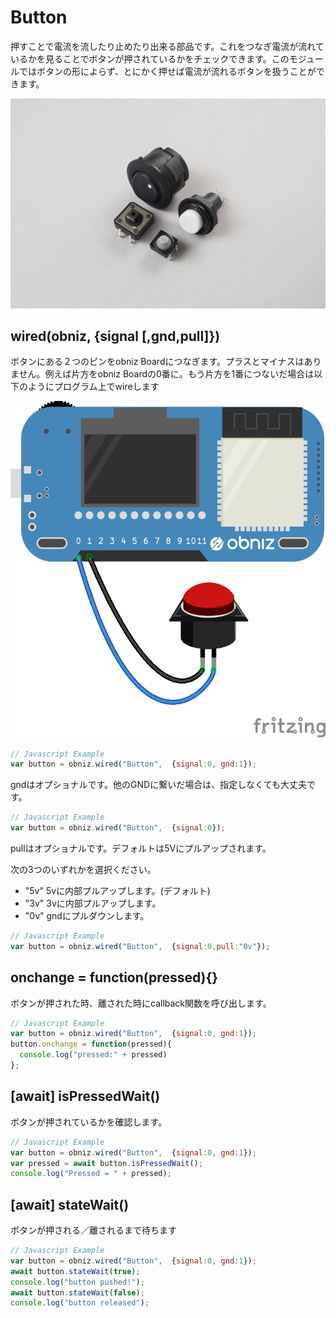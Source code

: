 # Button
押すことで電流を流したり止めたり出来る部品です。これをつなぎ電流が流れているかを見ることでボタンが押されているかをチェックできます。このモジュールではボタンの形によらず、とにかく押せば電流が流れるボタンを扱うことができます。

![](./image.jpg)

## wired(obniz, {signal [,gnd,pull]})

ボタンにある２つのピンをobniz Boardにつなぎます。プラスとマイナスはありません。例えば片方をobniz Boardの0番に。もう片方を1番につないだ場合は以下のようにプログラム上でwireします

![photo of wired](./wired.png)

```Javascript
// Javascript Example
var button = obniz.wired("Button",  {signal:0, gnd:1});
```

gndはオプショナルです。他のGNDに繋いだ場合は、指定しなくても大丈夫です。

```Javascript
// Javascript Example
var button = obniz.wired("Button",  {signal:0});
```

pullはオプショナルです。デフォルトは5Vにプルアップされます。

次の3つのいずれかを選択ください。

- "5v" 5vに内部プルアップします。(デフォルト)
- "3v" 3vに内部プルアップします。
- "0v" gndにプルダウンします。

```Javascript
// Javascript Example
var button = obniz.wired("Button",  {signal:0,pull:"0v"});
```

## onchange = function(pressed){}
ボタンが押された時、離された時にcallback関数を呼び出します。

```Javascript
// Javascript Example
var button = obniz.wired("Button",  {signal:0, gnd:1});
button.onchange = function(pressed){
  console.log("pressed:" + pressed)
};
```

## [await] isPressedWait()
ボタンが押されているかを確認します。
```Javascript
// Javascript Example
var button = obniz.wired("Button",  {signal:0, gnd:1});
var pressed = await button.isPressedWait();
console.log("Pressed = " + pressed);
```


## [await] stateWait()
ボタンが押される／離されるまで待ちます
```Javascript
// Javascript Example
var button = obniz.wired("Button",  {signal:0, gnd:1});
await button.stateWait(true); 
console.log("button pushed!");
await button.stateWait(false); 
console.log("button released");
```